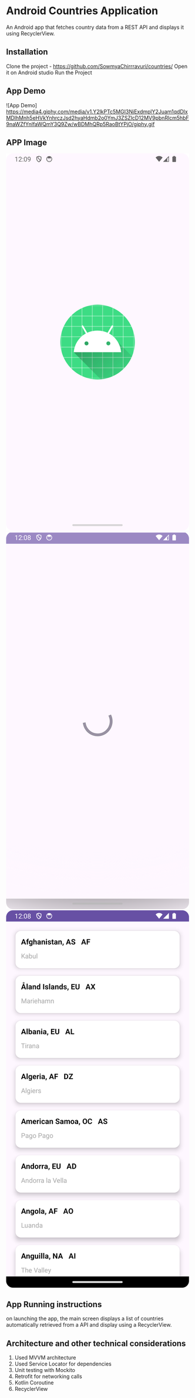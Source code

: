 # Android Countries Application

An Android app that fetches country data from a REST API and displays it using RecyclerView.

## Installation
Clone the project - https://github.com/SowmyaChirrravuri/countries/
Open it on Android studio
Run the Project


##  App Demo
![App Demo] https://media4.giphy.com/media/v1.Y2lkPTc5MGI3NjExdmplY2Juam1qdDlxMDlhMnh5eHVkYnhrczJsd2hyaHdmb2o0YmJ3ZSZlcD12MV9pbnRlcm5hbF9naWZfYnlfaWQmY3Q9Zw/wBDMhQRp5RaoBtYPjO/giphy.gif

## APP Image
![Home Screen](screenshot/1.png)
![Home Screen](screenshot/loadingindicator.png)
![Home Screen](screenshot/recyclerview.png)


## App Running instructions
on launching the app, the main screen displays a list of countries automatically retrieved from a 
 API and display using a RecyclerView.

## Architecture and other technical considerations

1. Used MVVM architecture
2. Used Service Locator for dependencies 
3. Unit testing with Mockito
4. Retrofit for networking calls
5. Kotlin Coroutine
6. RecyclerView

